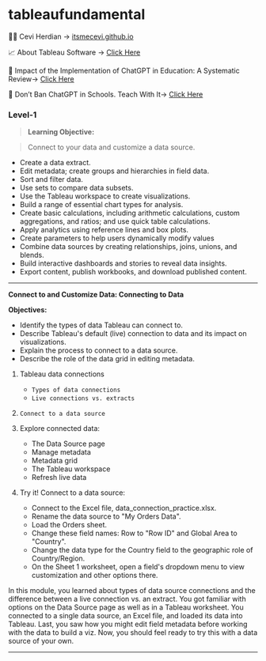 # tableaufundamental

🤷‍♂️ Cevi Herdian -> [itsmecevi.github.io](https://itsmecevi.github.io/) 

📈 About Tableau Software -> [Click Here](https://www.tableau.com/about)

🏫 Impact of the Implementation of ChatGPT in Education: A Systematic Review-> [Click Here](https://www.mdpi.com/2073-431X/12/8/153)

🤖 Don’t Ban ChatGPT in Schools. Teach With It-> [Click Here](https://www.nytimes.com/2023/01/12/technology/chatgpt-schools-teachers.html)

### Level-1

> **Learning Objective:**

   > Connect to your data and customize a data source.
* Create a data extract.
* Edit metadata; create groups and hierarchies in field data.
* Sort and filter data.
* Use sets to compare data subsets.
* Use the Tableau workspace to create visualizations.
* Build a range of essential chart types for analysis.
* Create basic calculations, including arithmetic calculations, custom aggregations, and ratios; and use quick table calculations.
* Apply analytics using reference lines and box plots.
* Create parameters to help users dynamically modify values
* Combine data sources by creating relationships, joins, unions, and blends.
* Build interactive dashboards and stories to reveal data insights.
* Export content, publish workbooks, and download published content.
____




**Connect to and Customize Data: Connecting to Data**

**Objectives:**

* Identify the types of data Tableau can connect to.
* Describe Tableau's default (live) connection to data and its impact on visualizations.
* Explain the process to connect to a data source.
* Describe the role of the data grid in editing metadata.

1.  Tableau data connections

    * `Types of data connections`
    * `Live connections vs. extracts`

2. `Connect to a data source`

3. Explore connected data:
   * The Data Source page
   * Manage metadata
   * Metadata grid
   * The Tableau workspace
   * Refresh live data
  
4. Try it! Connect to a data source:
   * Connect to the Excel file, data_connection_practice.xlsx.
   * Rename the data source to "My Orders Data".
   * Load the Orders sheet.
   * Change these field names: Row to "Row ID" and Global Area to "Country".
   * Change the data type for the Country field to the geographic role of Country/Region.
   * On the Sheet 1 worksheet, open a field's dropdown menu to view customization and other options there.

In this module, you learned about types of data source connections and the difference between a live connection vs. an extract. 
You got familiar with options on the Data Source page as well as in a Tableau worksheet. 
You connected to a single data source, an Excel file, and loaded its data into Tableau. 
Last, you saw how you might edit field metadata before working with the data to build a viz. 
Now, you should feel ready to try this with a data source of your own.

_____



